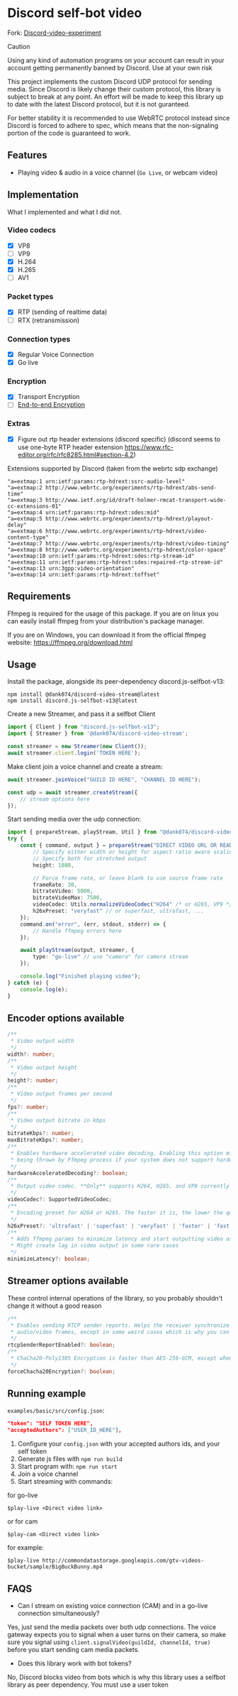 # Discord self-bot video

Fork: [Discord-video-experiment](https://github.com/mrjvs/Discord-video-experiment)

> [!CAUTION]
> Using any kind of automation programs on your account can result in your account getting permanently banned by Discord. Use at your own risk

This project implements the custom Discord UDP protocol for sending media. Since Discord is likely change their custom protocol, this library is subject to break at any point. An effort will be made to keep this library up to date with the latest Discord protocol, but it is not guranteed.

For better stability it is recommended to use WebRTC protocol instead since Discord is forced to adhere to spec, which means that the non-signaling portion of the code is guaranteed to work.

## Features

- Playing video & audio in a voice channel (`Go Live`, or webcam video)

## Implementation

What I implemented and what I did not.

### Video codecs

- [X] VP8
- [ ] VP9
- [X] H.264
- [X] H.265
- [ ] AV1

### Packet types

- [X] RTP (sending of realtime data)
- [ ] RTX (retransmission)

### Connection types

- [X] Regular Voice Connection
- [X] Go live

### Encryption

- [X] Transport Encryption
- [ ] [End-to-end Encryption](https://github.com/dank074/Discord-video-stream/issues/102)

### Extras

- [X] Figure out rtp header extensions (discord specific) (discord seems to use one-byte RTP header extension https://www.rfc-editor.org/rfc/rfc8285.html#section-4.2)

Extensions supported by Discord (taken from the webrtc sdp exchange)

```
"a=extmap:1 urn:ietf:params:rtp-hdrext:ssrc-audio-level"
"a=extmap:2 http://www.webrtc.org/experiments/rtp-hdrext/abs-send-time"
"a=extmap:3 http://www.ietf.org/id/draft-holmer-rmcat-transport-wide-cc-extensions-01"
"a=extmap:4 urn:ietf:params:rtp-hdrext:sdes:mid"
"a=extmap:5 http://www.webrtc.org/experiments/rtp-hdrext/playout-delay"
"a=extmap:6 http://www.webrtc.org/experiments/rtp-hdrext/video-content-type"
"a=extmap:7 http://www.webrtc.org/experiments/rtp-hdrext/video-timing"
"a=extmap:8 http://www.webrtc.org/experiments/rtp-hdrext/color-space"
"a=extmap:10 urn:ietf:params:rtp-hdrext:sdes:rtp-stream-id"
"a=extmap:11 urn:ietf:params:rtp-hdrext:sdes:repaired-rtp-stream-id"
"a=extmap:13 urn:3gpp:video-orientation"
"a=extmap:14 urn:ietf:params:rtp-hdrext:toffset"
```

## Requirements

Ffmpeg is required for the usage of this package. If you are on linux you can easily install ffmpeg from your distribution's package manager.

If you are on Windows, you can download it from the official ffmpeg website: https://ffmpeg.org/download.html

## Usage

Install the package, alongside its peer-dependency discord.js-selfbot-v13:

```
npm install @dank074/discord-video-stream@latest
npm install discord.js-selfbot-v13@latest
```

Create a new Streamer, and pass it a selfbot Client

```typescript
import { Client } from "discord.js-selfbot-v13";
import { Streamer } from '@dank074/discord-video-stream';

const streamer = new Streamer(new Client());
await streamer.client.login('TOKEN HERE');

```

Make client join a voice channel and create a stream:

```typescript
await streamer.joinVoice("GUILD ID HERE", "CHANNEL ID HERE");

const udp = await streamer.createStream({
    // stream options here
});
```

Start sending media over the udp connection:

```typescript
import { prepareStream, playStream, Util } from "@dank074/discord-video-stream"
try {
    const { command, output } = prepareStream("DIRECT VIDEO URL OR READABLE STREAM HERE", {
        // Specify either width or height for aspect ratio aware scaling
        // Specify both for stretched output
        height: 1080,

        // Force frame rate, or leave blank to use source frame rate
        frameRate: 30,
        bitrateVideo: 5000,
        bitrateVideoMax: 7500,
        videoCodec: Utils.normalizeVideoCodec("H264" /* or H265, VP9 */),
        h26xPreset: "veryfast" // or superfast, ultrafast, ...
    });
    command.on("error", (err, stdout, stderr) => {
        // Handle ffmpeg errors here
    });

    await playStream(output, streamer, {
        type: "go-live" // use "camera" for camera stream
    });

    console.log("Finished playing video");
} catch (e) {
    console.log(e);
}
```

## Encoder options available

```typescript
/**
 * Video output width
 */
width?: number;
/**
 * Video output height
 */
height?: number;
/**
 * Video output frames per second
 */
fps?: number;
/**
 * Video output bitrate in kbps
 */
bitrateKbps?: number;
maxBitrateKbps?: number;
/**
 * Enables hardware accelerated video decoding. Enabling this option might result in an exception
 * being thrown by Ffmpeg process if your system does not support hardware acceleration
 */
hardwareAcceleratedDecoding?: boolean;
/**
 * Output video codec. **Only** supports H264, H265, and VP8 currently
 */
videoCodec?: SupportedVideoCodec;
/**
 * Encoding preset for H264 or H265. The faster it is, the lower the quality
 */
h26xPreset?: 'ultrafast' | 'superfast' | 'veryfast' | 'faster' | 'fast' | 'medium' | 'slow' | 'slower' | 'veryslow';
/**
 * Adds ffmpeg params to minimize latency and start outputting video as fast as possible.
 * Might create lag in video output in some rare cases
 */
minimizeLatency?: boolean;
```

## Streamer options available

These control internal operations of the library, so you probably shouldn't change it without a good reason

```typescript
/**
 * Enables sending RTCP sender reports. Helps the receiver synchronize the
 * audio/video frames, except in some weird cases which is why you can disable it
 */
rtcpSenderReportEnabled?: boolean;
/**
 * ChaCha20-Poly1305 Encryption is faster than AES-256-GCM, except when using AES-NI
 */
forceChacha20Encryption?: boolean;
```

## Running example

`examples/basic/src/config.json`:

```json
"token": "SELF TOKEN HERE",
"acceptedAuthors": ["USER_ID_HERE"],
```

1. Configure your `config.json` with your accepted authors ids, and your self token
2. Generate js files with ```npm run build```
3. Start program with: ```npm run start```
4. Join a voice channel
5. Start streaming with commands:

for go-live

```
$play-live <Direct video link>
```

or for cam

```
$play-cam <Direct video link>
```

for example:

```
$play-live http://commondatastorage.googleapis.com/gtv-videos-bucket/sample/BigBuckBunny.mp4
```

## FAQS

- Can I stream on existing voice connection (CAM) and in a go-live connection simultaneously?

Yes, just send the media packets over both udp connections. The voice gateway expects you to signal when a user turns on their camera, so make sure you signal using `client.signalVideo(guildId, channelId, true)` before you start sending cam media packets.

- Does this library work with bot tokens?

No, Discord blocks video from bots which is why this library uses a selfbot library as peer dependency. You must use a user token

